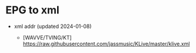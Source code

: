# EPG to xml

* xml addr (updated 2024-01-08)

  - [WAVVE/TVING/KT]
    https://raw.githubusercontent.com/jassmusic/KLive/master/klive.xml

